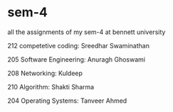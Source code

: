 # sem-4

all the assignments of my sem-4 at bennett university

212 competetive coding: Sreedhar Swaminathan

205 Software Engineering: Anuragh Ghoswami

208 Networking: Kuldeep 

210 Algorithm: Shakti Sharma

204 Operating Systems: Tanveer Ahmed
